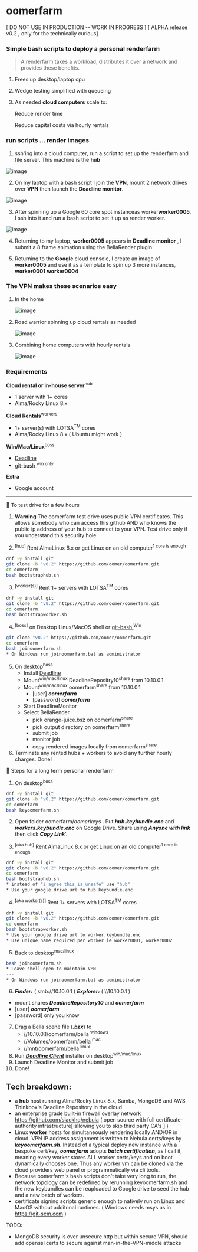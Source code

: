 # oomerfarm

[ DO NOT USE IN PRODUCTION -- WORK IN PROGRESS ]
[ ALPHA release v0.2 , only for the technically curious]

### Simple bash scripts to deploy a personal renderfarm

>A renderfarm takes a workload, distributes it over a network and provides these benefits.
  1. Frees up desktop/laptop cpu
  2. Wedge testing simplified with queueing
  3. As needed **cloud computers** scale to:

        Reduce render time

        Reduce capital costs via hourly rentals

### run scripts ... render images  ###

1. ssh'ing into a cloud computer, run a script to set up the renderfarm and file server. This machine is the **hub**

![image](./img/bootstraphub.svg )

2. On my laptop with a bash script I join the **VPN**, mount 2 network drives over **VPN** then launch the **Deadline monitor**. 

![image](./img/joinoomerfarm.gif )

3. After spinning up a Google 60 core spot instanceas worker**worker0005**, I ssh into it and run a bash script to set it up as render worker. 

![image](./img/bootstrapworker.gif )

4. Returning to my laptop, **worker0005** appears in **Deadline monitor** , I submit a 8 frame animation using the BellaRender plugin 


5. Returning to the **Google** cloud console, I create an image of **worker0005** and use it as a template to spin up 3 more instances, **worker0001**  **worker0004**

### The VPN makes these scenarios easy ###

1. In the home

    ![image](./img/deployhome.png )

2. Road warrior spinning up cloud rentals as needed

    ![image](./img/deploycloud.png )

3. Combining home computers with hourly rentals

    ![image](./img/deploymixed.png )

### Requirements ###

**Cloud rental or in-house server**<sup>hub</sup>
- 1 server with 1+ cores
- Alma/Rocky Linux 8.x 

**Cloud Rentals**<sup>workers</sup>
- 1+ server(s) with LOTSA<sup>TM</sup> cores
- Alma/Rocky Linux 8.x ( Ubuntu might work )

**Win/Mac/Linux**<sup>boss</sup>
- [ Deadline ]( https://awsthinkbox.com )
- [ git-bash ]( https://git-scm.com )<sup>win only</sup>

**Extra**
- Google account

---

 📘 To test drive for a few hours

1. **Warning** The oomerfarm test drive uses public VPN certificates. This allows somebody who can access this github AND who knows the public ip address of your hub to connect to your VPN. Test drive only if you understand this security hole. 

2. <sup>[hub]</sup> Rent AlmaLinux 8.x or get Linux on an old computer<sup>1 core is enough</sup>

```sh
dnf -y install git
git clone -b "v0.2" https://github.com/oomer/oomerfarm.git
cd oomerfarm 
bash bootstraphub.sh
```
3. <sup>[worker(s)]</sup> Rent 1+ servers with LOTSA<sup>TM</sup> cores

```sh
dnf -y install git
git clone -b "v0.2" https://github.com/oomer/oomerfarm.git
cd oomerfarm 
bash bootstrapworker.sh
```

4. <sup>[boss]</sup> on Desktop Linux/MacOS shell or [ git-bash ]( https://git-scm.com )<sup>Win</sup>
```sh
git clone "v0.2" https://github.com/oomer/oomerfarm.git
cd oomerfarm 
bash joinoomerfarm.sh
* On Windows run joinoomerfarm.bat as administrator
```
5. On desktop<sup>boss</sup>
    - Install [ Deadline ]( https://awsthinkbox.com )
    - Mount<sup>win/mac/linux</sup> DeadlineRepositry10<sup>share</sup> from 10.10.0.1 
    - Mount<sup>win/mac/linux</sup> oomerfarm<sup>share</sup> from 10.10.0.1
        - [user] ***oomerfarm***
        - [password] ***oomerfarm***
    - Start DeadlineMonitor
    - Select BellaRender 
        - pick orange-juice.bsz on oomerfarm<sup>share</sup>
        - pick output directory on oomerfarm<sup>share</sup>
        - submit job
        - monitor job
        - copy rendered images locally from oomerfarm<sup>share</sup>
6. Terminate any rented hubs + workers to avoid any further hourly charges. Done!

 📘 Steps for a long term personal renderfarm

1. On desktop<sup>boss</sup>

```sh
dnf -y install git
git clone -b "v0.2" https://github.com/oomer/oomerfarm.git
cd oomerfarm 
bash keyoomerfarm.sh
```

2. Open folder oomerfarm/_oomerkeys_ . Put ***hub.keybundle.enc*** and ***workers.keybundle.enc*** on Google Drive. Share using ***Anyone with link*** then click ***Copy Link***'. 

3. <sup>[aka hub]</sup> Rent AlmaLinux 8.x or get Linux on an old computer<sup>1 core is enough</sup>

```sh
dnf -y install git
git clone -b "v0.2" https://github.com/oomer/oomerfarm.git
cd oomerfarm 
bash bootstraphub.sh
* instead of "i_agree_this_is_unsafe" use "hub"
* Use your google drive url to hub.keybundle.enc
```
4. <sup>[aka worker(s)]</sup> Rent 1+ servers with LOTSA<sup>TM</sup> cores

```sh
dnf -y install git
git clone -b "v0.2" https://github.com/oomer/oomerfarm.git
cd oomerfarm 
bash bootstrapworker.sh
* Use your google drive url to worker.keybundle.enc
* Use unique name required per worker ie worker0001, worker0002 
```
5. Back to desktop<sup>mac/linux</sup>
```sh
bash joinoomerfarm.sh
* Leave shell open to maintain VPN
---
* On Windows run joinoomerfarm.bat as administrator
```
6. ***Finder:*** ( smb://10.10.0.1 )
***Explorer:*** ( \\\\10.10.0.1 )
 - mount shares ***DeadineRepository10*** and ***oomerfarm***
 - [user] ***oomerfarm***
 - [password] only you know
7. Drag a Bella scene file (***.bzx***) to 
    - //10.10.0.1/oomerfarm/bella <sup>windows</sup>
    - //Volumes/oomerfarm/bella <sup>mac</sup>
    - //mnt/oomerfarm/bella <sup>linux</sup>
8. Run [***Deadline Client***](https://awsthinkbox.com) installer on desktop<sup>win/mac/linux</sup>
9. Launch Deadline Monitor and submit job
10. Done!

## Tech breakdown:
-  a **hub** host running Alma/Rocky Linux 8.x, Samba, MongoDB and AWS Thinkbox's Deadline Repository in the cloud
- an enterprise grade built-in firewall overlay network https://github.com/slackhq/nebula ( open source with full certificate-authority infrastructure[ allowing you to skip third party CA's ] )
- Linux **worker** hosts for simultaneously rendering locally AND/OR in cloud. VPN IP address assignment is written to Nebula certs/keys by ***keyoomerfarm.sh***. Instead of a typical deploy new instance with a bespoke cert/key, ***oomerfarm*** adopts ***batch certification***, as I call it, meaning every worker stores ALL worker certs/keys and on boot dynamically chooses one. Thus any worker vm can be cloned via the cloud providers web panel or programmatically via cli tools.
- Because oomerfarm's bash scripts don't take very long to run, the network topology can be redefined by rerunning keyoomerfarm.sh and the new keybundles can be reuploaded to Google drive to seed the hub and a new batch of workers.
- certificate signing scripts generic enough to natively run on Linux and MacOS without additonal runtimes.
( Windows needs msys as in https://git-scm.com )

TODO:
- MongoDB security is over unsecure http but within secure VPN, should add openssl certs to secure against man-in-the-VPN-middle attacks
